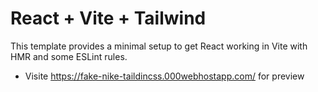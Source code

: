 # React + Vite + Tailwind

This template provides a minimal setup to get React working in Vite with HMR and some ESLint rules.

- Visite https://fake-nike-taildincss.000webhostapp.com/ for preview
